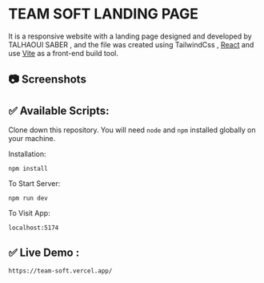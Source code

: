 # TEAM SOFT LANDING PAGE

It is a responsive website with a landing page designed and developed by TALHAOUI SABER , and the file was created using TailwindCss , [React]( https://reactjs.org) and use [Vite](https://vitejs.dev/) as a front-end build tool.

## 📷 Screenshots


## ✅ Available Scripts:

Clone down this repository. You will need `node` and `npm` installed globally on your machine.

Installation:

`npm install`

To Start Server:

`npm run dev`

To Visit App:

`localhost:5174`

## ✅ Live Demo : 

`https://team-soft.vercel.app/`
